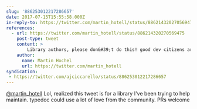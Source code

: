 ```yaml
---
slug: '886253012217286657'
date: 2017-07-15T15:55:58.000Z
in-reply-to: https://twitter.com/martin_hotell/status/886214320270569475
references:
  - url: https://twitter.com/martin_hotell/status/886214320270569475
    post-type: tweet
    content: >
        Library authors, please don&#39;t do this! good dev citizens are always using local packages instead of global shit <a href="https://t.co/OkajSvSMLM">https://t.co/OkajSvSMLM</a>
    author:
      name: Martin Hochel
      url: https://twitter.com/martin_hotell
syndication:
 - https://twitter.com/ajciccarello/status/886253012217286657
---
```


[@martin_hotell](https://twitter.com/martin_hotell) Lol, realized this tweet is for a library I've been trying to help maintain. typedoc could use a lot of love from the community. PRs welcome
